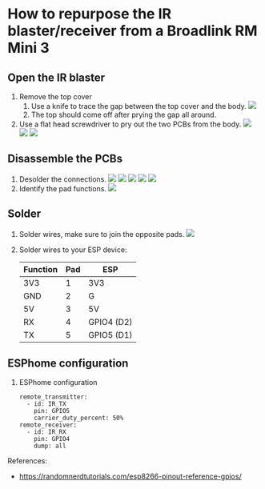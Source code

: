 # How to repurpose the IR blaster/receiver from a Broadlink RM Mini 3
## Open the IR blaster
1. Remove the top cover
    1. Use a knife to trace the gap between the top cover and the body.
    ![](https://github.com/djurny/rm-mini3-to-esp8266/blob/master/PCB_V2.0/Pictures/01%20open%20up%20the%20top.jpg)
    1. The top should come off after prying the gap all around.
1. Use a flat head screwdriver to pry out the two PCBs from the body.
    ![](https://github.com/djurny/rm-mini3-to-esp8266/blob/master/PCB_V2.0/Pictures/02%20remove%20pcbs.jpg)
    ![](https://github.com/djurny/rm-mini3-to-esp8266/blob/master/PCB_V2.0/Pictures/03%20remove%20bottom%20weight.jpg)
    ![](https://github.com/djurny/rm-mini3-to-esp8266/blob/master/PCB_V2.0/Pictures/04%20bottom%20weight%20removed.jpg)
## Disassemble the PCBs
1. Desolder the connections.
    ![](https://github.com/djurny/rm-mini3-to-esp8266/blob/master/PCB_V2.0/Pictures/05a%20top%20view%20ir%20pcb.jpg)
    ![](https://github.com/djurny/rm-mini3-to-esp8266/blob/master/PCB_V2.0/Pictures/05b%20bottom%20view%20ir%20pcb.jpg)
    ![](https://github.com/djurny/rm-mini3-to-esp8266/blob/master/PCB_V2.0/Pictures/06a%20bottom%20view%20ir%20pcb.jpg)
    ![](https://github.com/djurny/rm-mini3-to-esp8266/blob/master/PCB_V2.0/Pictures/06b%20top%20view%20ir%20pcb.jpg)
    ![](https://github.com/djurny/rm-mini3-to-esp8266/blob/master/PCB_V2.0/Pictures/06c%20bottom%20control%20pcb.jpg)
1. Identify the pad functions.
    ![](https://github.com/djurny/rm-mini3-to-esp8266/blob/master/PCB_V2.0/Pictures/07%20bottom%20ir%20pcb%20pad-out.jpg)
## Solder
1. Solder wires, make sure to join the opposite pads.
    ![](https://github.com/djurny/rm-mini3-to-esp8266/blob/master/PCB_V2.0/Pictures/08%20test%20setup%20esp8266.jpg)
1. Solder wires to your ESP device:

    |Function|Pad|ESP|
    |-       |-  |-  |
    |3V3     |1  |3V3|
    |GND     |2  |G  |
    |5V      |3  |5V |
    |RX      |4  |GPIO4 (D2)|
    |TX      |5  |GPIO5 (D1)|

## ESPhome configuration
1. ESPhome configuration
    ```
    remote_transmitter:
      - id: IR_TX
        pin: GPIO5
        carrier_duty_percent: 50%
    remote_receiver:
      - id: IR_RX
        pin: GPIO4
        dump: all
    ```

References:
- https://randomnerdtutorials.com/esp8266-pinout-reference-gpios/
